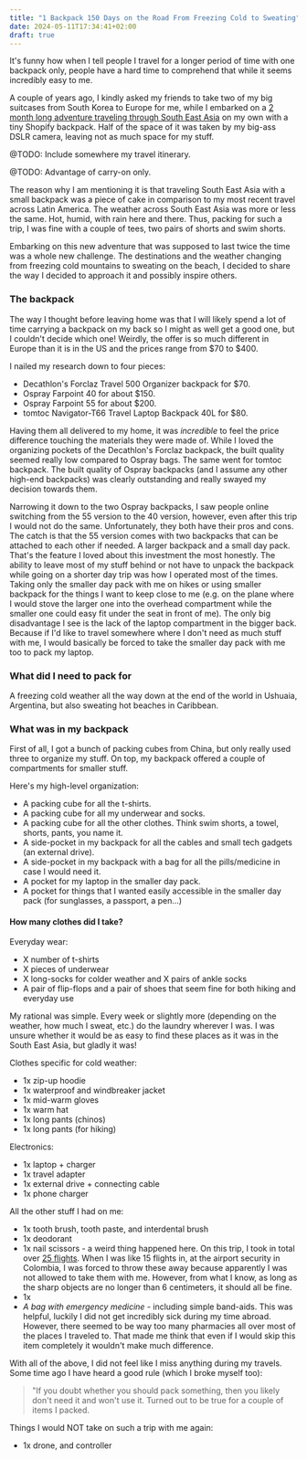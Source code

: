 ```yaml
---
title: "1 Backpack 150 Days on the Road From Freezing Cold to Sweating"
date: 2024-05-11T17:34:41+02:00
draft: true
---
```


It's funny how when I tell people I travel for a longer period of time with one backpack only, people have a hard time to comprehend that while it seems incredibly easy to me.

A couple of years ago, I kindly asked my friends to take two of my big suitcases from South Korea to Europe for me, while I embarked on a [2 month long adventure traveling through South East Asia](TBC) on my own with a tiny Shopify backpack. Half of the space of it was taken by my big-ass DSLR camera, leaving not as much space for my stuff. 

@TODO: Include somewhere my travel itinerary.

@TODO: Advantage of carry-on only.

The reason why I am mentioning it is that traveling South East Asia with a small backpack was a piece of cake in comparison to my most recent travel across Latin America. The weather across South East Asia was more or less the same. Hot, humid, with rain here and there. Thus, packing for such a trip, I was fine with a couple of tees, two pairs of shorts and swim shorts.

Embarking on this new adventure that was supposed to last twice the time was a whole new challenge. The destinations and the weather changing from freezing cold mountains to sweating on the beach, I decided to share the way I decided to approach it and possibly inspire others.

### The backpack

The way I thought before leaving home was that I will likely spend a lot of time carrying a backpack on my back so I might as well get a good one, but I couldn't decide which one! Weirdly, the offer is so much different in Europe than it is in the US and the prices range from $70 to $400.

I nailed my research down to four pieces:
- Decathlon's Forclaz Travel 500 Organizer backpack for $70.
- Ospray Farpoint 40 for about $150.
- Ospray Farpoint 55 for about $200.
- tomtoc Navigator-T66 Travel Laptop Backpack 40L for $80.

Having them all delivered to my home, it was *incredible* to feel the price difference touching the materials they were made of. While I loved the organizing pockets of the Decathlon's Forclaz backpack, the built quality seemed really low compared to Ospray bags. The same went for tomtoc backpack. The built quality of Ospray backpacks (and I assume any other high-end backpacks) was clearly outstanding and really swayed my decision towards them.

Narrowing it down to the two Ospray backpacks, I saw people online switching from the 55 version to the 40 version, however, even after this trip I would not do the same. Unfortunately, they both have their pros and cons. The catch is that the 55 version comes with two backpacks that can be attached to each other if needed. A larger backpack and a small day pack. That's the feature I loved about this investment the most honestly. The ability to leave most of my stuff behind or not have to unpack the backpack while going on a shorter day trip was how I operated most of the times. Taking only the smaller day pack with me on hikes or using smaller backpack for the things I want to keep close to me (e.g. on the plane where I would stove the larger one into the overhead compartment while the smaller one could easy fit under the seat in front of me). The only big disadvantage I see is the lack of the laptop compartment in the bigger back. Because if I'd like to travel somewhere where I don't need as much stuff with me, I would basically be forced to take the smaller day pack with me too to pack my laptop.

### What did I need to pack for

A freezing cold weather all the way down at the end of the world in Ushuaia, Argentina, but also sweating hot beaches in Caribbean.

### What was in my backpack

First of all, I got a bunch of packing cubes from China, but only really used three to organize my stuff. On top, my backpack offered a couple of compartments for smaller stuff.

Here's my high-level organization:
- A packing cube for all the t-shirts.
- A packing cube for all my underwear and socks.
- A packing cube for all the other clothes. Think swim shorts, a towel, shorts, pants, you name it.
- A side-pocket in my backpack for all the cables and small tech gadgets (an external drive).
- A side-pocket in my backpack with a bag for all the pills/medicine in case I would need it.
- A pocket for my laptop in the smaller day pack.
- A pocket for things that I wanted easily accessible in the smaller day pack (for sunglasses, a passport, a pen...)

#### How many clothes did I take?

Everyday wear:
- X number of t-shirts
- X pieces of underwear
- X long-socks for colder weather and X pairs of ankle socks
- A pair of flip-flops and a pair of shoes that seem fine for both hiking and everyday use

My rational was simple. Every week or slightly more (depending on the weather, how much I sweat, etc.) do the laundry wherever I was. I was unsure whether it would be as easy to find these places as it was in the South East Asia, but gladly it was! 

Clothes specific for cold weather:
- 1x zip-up hoodie
- 1x waterproof and windbreaker jacket
- 1x mid-warm gloves
- 1x warm hat
- 1x long pants (chinos)
- 1x long pants (for hiking)

Electronics:
- 1x laptop + charger
- 1x travel adapter
- 1x external drive + connecting cable
- 1x phone charger

All the other stuff I had on me:
- 1x tooth brush, tooth paste, and interdental brush
- 1x deodorant
- 1x nail scissors - a weird thing happened here. On this trip, I took in total over [25 flights](flight-radar-link). When I was like 15 flights in, at the airport security in Colombia, I was forced to throw these away because apparently I was not allowed to take them with me. However, from what I know, as long as the sharp objects are no longer than 6 centimeters, it should all be fine.
- 1x 
- *A bag with emergency medicine* - including simple band-aids. This was helpful, luckily I did not get incredibly sick during my time abroad. However, there seemed to be way too many pharmacies all over most of the places I traveled to. That made me think that even if I would skip this item completely it wouldn't make much difference.

With all of the above, I did not feel like I miss anything during my travels. Some time ago I have heard a good rule (which I broke myself too):
> "If you doubt whether you should pack something, then you likely don't need it and won't use it.
Turned out to be true for a couple of items I packed.

Things I would NOT take on such a trip with me again:
- 1x drone, and controller